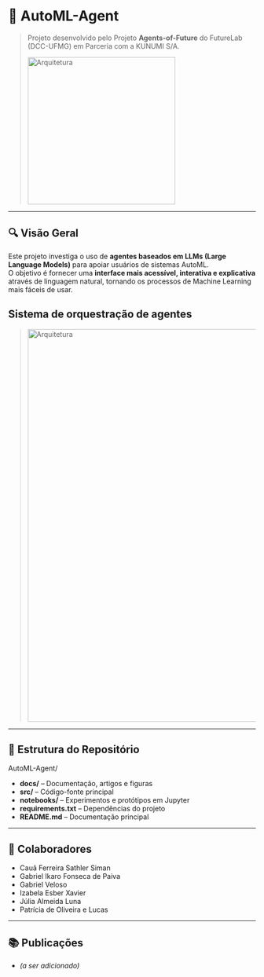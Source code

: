 # 🤖 AutoML-Agent

> Projeto desenvolvido pelo Projeto **Agents-of-Future** do FutureLab (DCC-UFMG) em Parceria com a KUNUMI S/A.
>  <p align="left">
>  <img src="https://github.com/PatriciaLucas/AutoML-Agent/blob/main/docs/slide_logos.png?raw=true" alt="Arquitetura" width="300"/>
>  </p> 

---

## 🔍 Visão Geral

Este projeto investiga o uso de **agentes baseados em LLMs (Large Language Models)** para apoiar usuários de sistemas AutoML.  
O objetivo é fornecer uma **interface mais acessível, interativa e explicativa** através de linguagem natural, tornando os processos de Machine Learning mais fáceis de usar.

## Sistema de orquestração de agentes
>  <p align="left">
>  <img src="https://github.com/PatriciaLucas/AutoML-Agent/blob/main/docs/sistema.png?raw=true" alt="Arquitetura" width="800"/>
>  </p> 


---

## 📂 Estrutura do Repositório

AutoML-Agent/
- **docs/** – Documentação, artigos e figuras
- **src/** – Código-fonte principal
- **notebooks/** – Experimentos e protótipos em Jupyter
- **requirements.txt** – Dependências do projeto
- **README.md** – Documentação principal


---

## 👥 Colaboradores

- Cauã Ferreira Sathler Siman
- Gabriel Ikaro Fonseca de Paiva
- Gabriel Veloso
- Izabela Esber Xavier
- Júlia Almeida Luna
- Patrícia de Oliveira e Lucas

---

## 📚 Publicações

- *(a ser adicionado)*


